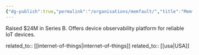 ```yaml
---
{"dg-publish":true,"permalink":"/organisations/memfault/","title":"Memfault"}
---
```



Raised $24M in Series B. Offers device observability platform for reliable IoT devices.

related_to:: [[internet-of-things\|internet-of-things]]
related_to:: [[usa\|USA]]
